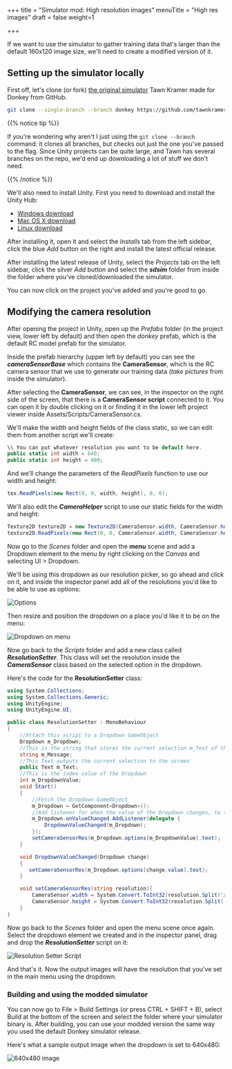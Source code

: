 +++
title = "Simulator mod: High resolution images"
menuTitle = "High res images"
draft = false
weight=1

+++

If we want to use the simulator to gather training data that's larger than the default 160x120 image size, we'll need to create a modified version of it.

## Setting up the simulator locally

First off, let's clone (or fork) [the original simulator](https://github.com/tawnkramer/sdsandbox/tree/donkey/sdsim) Tawn Kramer made for Donkey from GitHub.

```bash
git clone --single-branch --branch donkey https://github.com/tawnkramer/sdsandbox
```

{{% notice tip %}}

If you're wondering why aren't I just using the `git clone --branch` command: it clones all branches, but checks out just the one you've passed to the flag. Since Unity projects can be quite large, and Tawn has several branches on the repo, we'd end up downloading a lot of stuff we don't need.

{{% /notice %}}

We'll also need to install Unity. First you need to download and install the Unity Hub:

- [Windows download](https://public-cdn.cloud.unity3d.com/hub/prod/UnityHubSetup.exe)
- [Mac OS X download](https://public-cdn.cloud.unity3d.com/hub/prod/UnityHubSetup.dmg)
- [Linux download](https://public-cdn.cloud.unity3d.com/hub/prod/UnityHubSetup.AppImage)

After installing it, open it and select the *Installs* tab from the left sidebar, click the blue *Add* button on the right and install the latest official release.

After installing the latest release of Unity, select the *Projects* tab on the left sidebar, click the silver *Add* button and select the ***sdsim*** folder from inside the folder where you've cloned/downloaded the simulator.

You can now click on the project you've added and you're good to go.

## Modifying the camera resolution

After opening the project in Unity, open up the *Prefabs* folder (in the project view, lower left by default) and then open the *donkey* prefab, which is the default RC model prefab for the simulator. 

Inside the prefab hierarchy (upper left by default) you can see the ***cameraSensorBase*** which contains the **CameraSensor**, which is the RC camera sensor that we use to generate our training data (*take pictures* from inside the simulator). 

After selecting the **CameraSensor**, we can see, in the inspector on the right side of the screen, that there is a **CameraSensor script** connected to it. You can open it by double clicking on it or finding it in the lower left project viewer inside Assets/Scripts/CameraSensor.cs. 

We'll make the width and height fields of the class static, so we can edit them from another script we'll create:

```csharp
\\ You can put whatever resolution you want to be default here.
public static int width = 640;
public static int height = 480;
```

 And we'll change the parameters of the *ReadPixels* function to use our width and height:

```csharp
tex.ReadPixels(new Rect(0, 0, width, height), 0, 0);
```

We'll also edit the ***CameraHelper*** script to use our static fields for the width and height:

```csharp
Texture2D texture2D = new Texture2D(CameraSensor.width, CameraSensor.height, TextureFormat.RGB24, false);
texture2D.ReadPixels(new Rect(0, 0, CameraSensor.width, CameraSensor.height), 0, 0);
```

Now go to the *Scenes* folder and open the ***menu*** scene and add a Dropdown element to the menu by right clicking on the *Canvas* and selecting UI > Dropdown.

We'll be using this dropdown as our resolution picker, so go ahead and click on it, and inside the inspector panel add all of the resolutions you'd like to be able to use as options:

![Options](/images/ai/dropdown)

Then resize and position the dropdown on a place you'd like it to be on the menu:

![Dropdown on menu](/images/ai/dropdown2.png)

Now go back to the *Scripts* folder and add a new class called ***ResolutionSetter***. This class will set the resolution inside the ***CameraSensor*** class based on the selected option in the dropdown.

Here's the code for the **ResolutionSetter** class:

```csharp
using System.Collections;
using System.Collections.Generic;
using UnityEngine;
using UnityEngine.UI;

public class ResolutionSetter : MonoBehaviour
{
    //Attach this script to a Dropdown GameObject
    Dropdown m_Dropdown;
    //This is the string that stores the current selection m_Text of the Dropdown
    string m_Message;
    //This Text outputs the current selection to the screen
    public Text m_Text;
    //This is the index value of the Dropdown
    int m_DropdownValue;
    void Start()
    {
        //Fetch the Dropdown GameObject
        m_Dropdown = GetComponent<Dropdown>();
        //Add listener for when the value of the Dropdown changes, to take action
        m_Dropdown.onValueChanged.AddListener(delegate {
            DropdownValueChanged(m_Dropdown);
        });
        setCameraSensorRes(m_Dropdown.options[m_DropdownValue].text);
    }

    void DropdownValueChanged(Dropdown change)
    {
       setCameraSensorRes(m_Dropdown.options[change.value].text);
    }

    void setCameraSensorRes(string resolution){
        CameraSensor.width = System.Convert.ToInt32(resolution.Split('x')[0]);
        CameraSensor.height = System.Convert.ToInt32(resolution.Split('x')[1]);
    }
}
```

Now go back to the *Scenes* folder and open the menu scene once again. Select the dropdown element we created and in the inspector panel, drag and drop the ***ResolutionSetter*** script on it:

![Resolution Setter Script](/images/ai/dropdown3.png)

And that's it. Now the output images will have the resolution that you've set in the main menu using the dropdown.

### Building and using the modded simulator

You can now go to File > Build Settings (or press CTRL + SHIFT + B), select Build at the bottom of the screen and select the folder where your simulator binary is. After building, you can use your modded version the same way you used the default Donkey simulator release.

Here's what a sample output image when the dropdown is set to 640x480:

![640x480 image](/images/ai/480p.png)